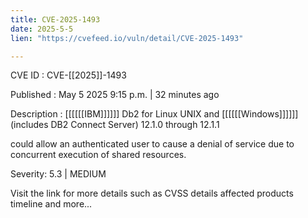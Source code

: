 ```yaml
---
title: CVE-2025-1493
date: 2025-5-5
lien: "https://cvefeed.io/vuln/detail/CVE-2025-1493"

---
```


CVE ID : CVE-[[2025]]-1493

Published :  May 5
2025
9:15 p.m. | 32 minutes ago

Description : [[[[[[IBM]]]]]] Db2 for Linux
UNIX and [[[[[[Windows]]]]]] (includes DB2 Connect Server) 12.1.0 through 12.1.1 





could allow an authenticated user to cause a denial of service due to concurrent execution of shared resources.

Severity: 5.3 | MEDIUM

Visit the link for more details
such as CVSS details
affected products
timeline
and more...
